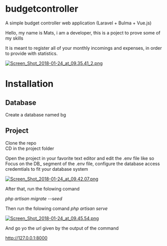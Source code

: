 # budgetcontroller
A simple budget controller web application (Laravel + Bulma + Vue.js) <br>

Hello, my name is Mats, i am a developer, this is a poject to prove some of my skills <br>

It is meant to register all of your monthly incomings and expenses, in order to provide with statistics.

[![Screen_Shot_2018-01-24_at_09.35.41_2.png](https://s5.postimg.org/tqnlqyt07/Screen_Shot_2018-01-24_at_09.35.41_2.png)](https://postimg.org/image/z22ibof2r/)


# Installation

## Database

Create a database named bg

## Project

Clone the repo <br>
CD in the project folder <br>

Open the project in your favorite text editor and edit the .env file like so <br>
Focus on the DB_ segment of the .env file, configure the database access credemtials to fit your database system

[![Screen_Shot_2018-01-24_at_09.42.07.png](https://s5.postimg.org/pwyqvdlkn/Screen_Shot_2018-01-24_at_09.42.07.png)](https://postimg.org/image/k8sg4hh83/)

After that, run the folowing comand <br>

*php artisan migrate --seed*

Then run the folowing comand
 *php artisan serve* 
 
 [![Screen_Shot_2018-01-24_at_09.45.54.png](https://s5.postimg.org/9ah6meniv/Screen_Shot_2018-01-24_at_09.45.54.png)](https://postimg.org/image/kmts46w7n/)
 
 And go yo the url given by the output of the command
 
 http://127.0.0.1:8000



